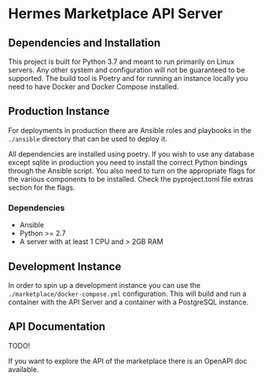 # Hermes Marketplace API Server

## Dependencies and Installation

This project is built for Python 3.7 and meant to run primarily on Linux
servers. Any other system and configuration will not be guaranteed to be
supported. The build tool is Poetry and for running an instance locally
you need to have Docker and Docker Compose installed.

## Production Instance

For deployments in production there are Ansible roles and playbooks in the
`./ansible` directory that can be used to deploy it.

All dependencies are installed using poetry. If you wish to use any database
except sqlite in production you need to install the correct Python bindings
through the Ansible script. You also need to turn on the appropriate flags
for the various components to be installed. Check the pyproject.toml file
extras section for the flags.

### Dependencies

- Ansible
- Python >= 2.7
- A server with at least 1 CPU and > 2GB RAM

## Development Instance

In order to spin up a development instance you can use the
`./marketplace/docker-compose.yml` configuration. This will build and run a
container with the API Server and a container with a PostgreSQL instance.


## API Documentation

TODO!

If you want to explore the API of the marketplace there is an OpenAPI doc
available.
